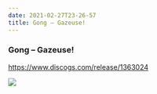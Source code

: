 ```yaml
---
date: 2021-02-27T23-26-57
title: Gong – Gazeuse!
---
```

### Gong – Gazeuse!
https://www.discogs.com/release/1363024

![](dayone-moment://4F8D4E9E90034B878954DD0E5F555AED)
